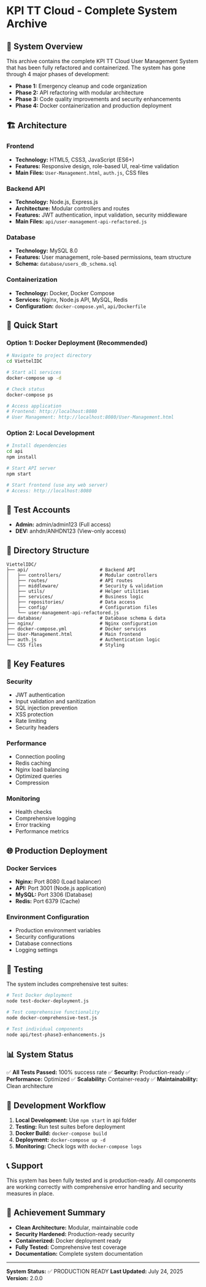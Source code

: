 # KPI TT Cloud - Complete System Archive

## 🎯 System Overview

This archive contains the complete KPI TT Cloud User Management System that has been fully refactored and containerized. The system has gone through 4 major phases of development:

- **Phase 1:** Emergency cleanup and code organization
- **Phase 2:** API refactoring with modular architecture  
- **Phase 3:** Code quality improvements and security enhancements
- **Phase 4:** Docker containerization and production deployment

## 🏗️ Architecture

### Frontend
- **Technology:** HTML5, CSS3, JavaScript (ES6+)
- **Features:** Responsive design, role-based UI, real-time validation
- **Main Files:** `User-Management.html`, `auth.js`, CSS files

### Backend API
- **Technology:** Node.js, Express.js
- **Architecture:** Modular controllers and routes
- **Features:** JWT authentication, input validation, security middleware
- **Main Files:** `api/user-management-api-refactored.js`

### Database
- **Technology:** MySQL 8.0
- **Features:** User management, role-based permissions, team structure
- **Schema:** `database/users_db_schema.sql`

### Containerization
- **Technology:** Docker, Docker Compose
- **Services:** Nginx, Node.js API, MySQL, Redis
- **Configuration:** `docker-compose.yml`, `api/Dockerfile`

## 🚀 Quick Start

### Option 1: Docker Deployment (Recommended)
```bash
# Navigate to project directory
cd ViettelIDC

# Start all services
docker-compose up -d

# Check status
docker-compose ps

# Access application
# Frontend: http://localhost:8080
# User Management: http://localhost:8080/User-Management.html
```

### Option 2: Local Development
```bash
# Install dependencies
cd api
npm install

# Start API server
npm start

# Start frontend (use any web server)
# Access: http://localhost:8080
```

## 👥 Test Accounts

- **Admin:** admin/admin123 (Full access)
- **DEV:** anhdn/ANHDN123 (View-only access)

## 📁 Directory Structure

```
ViettelIDC/
├── api/                          # Backend API
│   ├── controllers/              # Modular controllers
│   ├── routes/                   # API routes
│   ├── middleware/               # Security & validation
│   ├── utils/                    # Helper utilities
│   ├── services/                 # Business logic
│   ├── repositories/             # Data access
│   ├── config/                   # Configuration files
│   └── user-management-api-refactored.js
├── database/                     # Database schema & data
├── nginx/                        # Nginx configuration
├── docker-compose.yml            # Docker services
├── User-Management.html          # Main frontend
├── auth.js                       # Authentication logic
└── CSS files                     # Styling
```

## 🔧 Key Features

### Security
- JWT authentication
- Input validation and sanitization
- SQL injection prevention
- XSS protection
- Rate limiting
- Security headers

### Performance
- Connection pooling
- Redis caching
- Nginx load balancing
- Optimized queries
- Compression

### Monitoring
- Health checks
- Comprehensive logging
- Error tracking
- Performance metrics

## 🌐 Production Deployment

### Docker Services
- **Nginx:** Port 8080 (Load balancer)
- **API:** Port 3001 (Node.js application)
- **MySQL:** Port 3306 (Database)
- **Redis:** Port 6379 (Cache)

### Environment Configuration
- Production environment variables
- Security configurations
- Database connections
- Logging settings

## 🧪 Testing

The system includes comprehensive test suites:

```bash
# Test Docker deployment
node test-docker-deployment.js

# Test comprehensive functionality
node docker-comprehensive-test.js

# Test individual components
node api/test-phase3-enhancements.js
```

## 📊 System Status

✅ **All Tests Passed:** 100% success rate
✅ **Security:** Production-ready
✅ **Performance:** Optimized
✅ **Scalability:** Container-ready
✅ **Maintainability:** Clean architecture

## 🔄 Development Workflow

1. **Local Development:** Use `npm start` in api folder
2. **Testing:** Run test suites before deployment
3. **Docker Build:** `docker-compose build`
4. **Deployment:** `docker-compose up -d`
5. **Monitoring:** Check logs with `docker-compose logs`

## 📞 Support

This system has been fully tested and is production-ready. All components are working correctly with comprehensive error handling and security measures in place.

## 🎉 Achievement Summary

- **Clean Architecture:** Modular, maintainable code
- **Security Hardened:** Production-ready security
- **Containerized:** Docker deployment ready
- **Fully Tested:** Comprehensive test coverage
- **Documentation:** Complete system documentation

---

**System Status:** ✅ PRODUCTION READY
**Last Updated:** July 24, 2025
**Version:** 2.0.0
